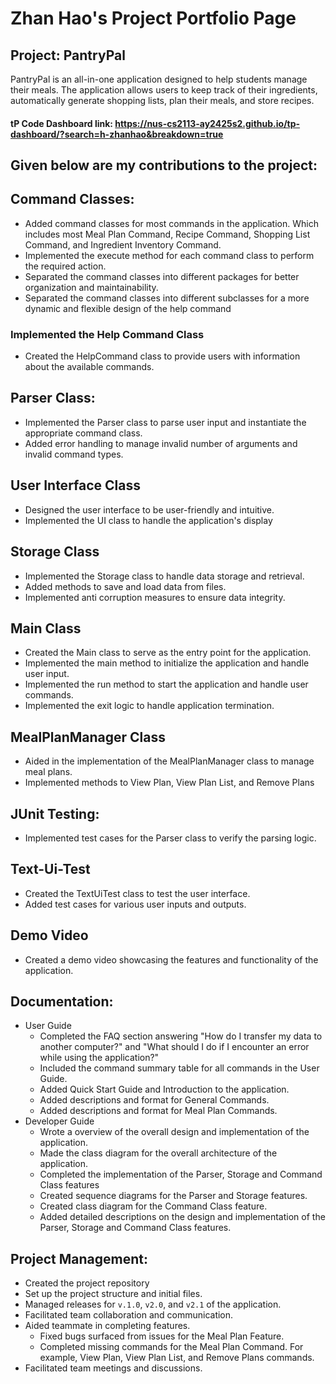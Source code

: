 # Zhan Hao's Project Portfolio Page

## Project: PantryPal

PantryPal is an all-in-one application designed to help students manage their meals.
The application allows users to keep track of their ingredients, automatically generate shopping lists,
plan their meals, and store recipes. 

#### tP Code Dashboard link: https://nus-cs2113-ay2425s2.github.io/tp-dashboard/?search=h-zhanhao&breakdown=true

## Given below are my contributions to the project:
## **Command Classes**:          
  - Added command classes for most commands in the application. Which includes most Meal Plan Command, Recipe Command, 
    Shopping List Command, and Ingredient Inventory Command.
  - Implemented the execute method for each command class to perform the required action.
  - Separated the command classes into different packages for better organization and maintainability.
  - Separated the command classes into different subclasses for a more dynamic and flexible design of the help command
    
### Implemented the Help Command Class
  - Created the HelpCommand class to provide users with information about the available commands.
    
## **Parser Class**: 
   - Implemented the Parser class to parse user input and instantiate the appropriate command class.
   - Added error handling to manage invalid number of arguments and invalid command types.

## **User Interface Class**
  - Designed the user interface to be user-friendly and intuitive.
  - Implemented the UI class to handle the application's display 
    
## **Storage Class**
  - Implemented the Storage class to handle data storage and retrieval.
  - Added methods to save and load data from files.
  - Implemented anti corruption measures to ensure data integrity.

## **Main Class**
  - Created the Main class to serve as the entry point for the application.
  - Implemented the main method to initialize the application and handle user input.
  - Implemented the run method to start the application and handle user commands.
  - Implemented the exit logic to handle application termination.

## **MealPlanManager Class**
  - Aided in the implementation of the MealPlanManager class to manage meal plans.
  - Implemented methods to View Plan, View Plan List, and Remove Plans

## **JUnit Testing:**
  - Implemented test cases for the Parser class to verify the parsing logic.

## **Text-Ui-Test**
  - Created the TextUiTest class to test the user interface.
  - Added test cases for various user inputs and outputs.

## **Demo Video**
- Created a demo video showcasing the features and functionality of the application.

## **Documentation**:
- User Guide
    - Completed the FAQ section answering "How do I transfer my data to another computer?" and "What should I do if I encounter an error while using the application?"
    - Included the command summary table for all commands in the User Guide.
    - Added Quick Start Guide and Introduction to the application.
    - Added descriptions and format for General Commands.
    - Added descriptions and format for Meal Plan Commands.
- Developer Guide
    - Wrote a overview of the overall design and implementation of the application.
    - Made the class diagram for the overall architecture of the application.
    - Completed the implementation of the Parser, Storage and Command Class features
    - Created sequence diagrams for the Parser and Storage features.
    - Created class diagram for the Command Class feature.
    - Added detailed descriptions on the design and implementation of the Parser, Storage and Command Class features.

## **Project Management**:
- Created the project repository 
- Set up the project structure and initial files.
- Managed releases for `v.1.0`, `v2.0`, and `v2.1` of the application.
- Facilitated team collaboration and communication.
- Aided teammate in completing features.
  - Fixed bugs surfaced from issues for the Meal Plan Feature.
  - Completed missing commands for the Meal Plan Command. For example, View Plan, View Plan List, and Remove Plans commands.
- Facilitated team meetings and discussions.

    



